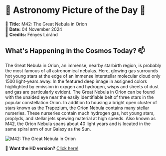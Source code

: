 # 🌌 **Astronomy Picture of the Day** 🌌

🔭 **Title:** M42: The Great Nebula in Orion  
📅 **Date:** 04 November 2024  
📸 **Credits:** 
Fényes Lóránd
  

## **What's Happening in the Cosmos Today?** 📫

The Great Nebula in Orion, an immense, nearby starbirth region, is probably the most famous of all astronomical nebulas.  Here, glowing gas surrounds hot young stars at the edge of an immense interstellar molecular cloud only 1500 light-years away.  In the featured deep image in assigned colors highlighted by emission in oxygen and hydrogen, wisps and sheets of dust and gas are particularly evident.  The Great Nebula in Orion can be found with the unaided eye near the easily identifiable belt of three stars in the popular constellation Orion.  In addition to housing a bright open cluster of stars known as the Trapezium, the Orion Nebula contains many stellar nurseries.   These nurseries contain much hydrogen gas, hot young stars, proplyds, and stellar jets spewing material at high speeds.  Also known as M42, the Orion Nebula spans about 40 light years and is located in the same spiral arm of our Galaxy as the Sun.


![M42: The Great Nebula in Orion](https://apod.nasa.gov/apod/image/2411/Orion_Lorand_1992.jpg)

🌠 **Want the HD version?** [Click here!](https://apod.nasa.gov/apod/image/2411/Orion_Lorand_1992.jpg)

